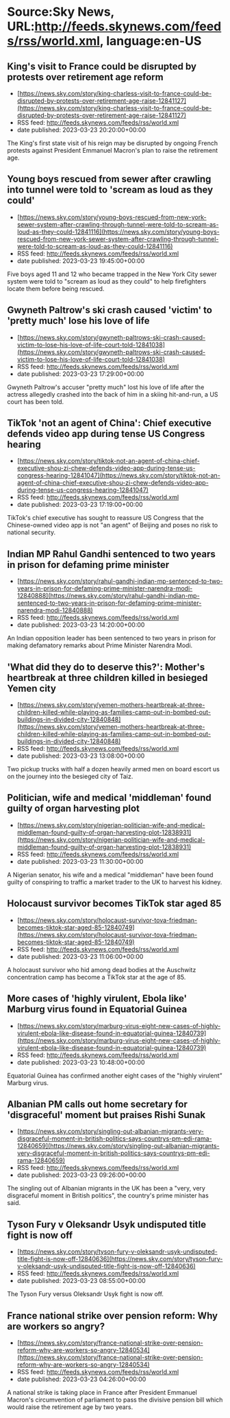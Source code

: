 # Source:Sky News, URL:http://feeds.skynews.com/feeds/rss/world.xml, language:en-US

## King's visit to France could be disrupted by protests over retirement age reform
 - [https://news.sky.com/story/king-charless-visit-to-france-could-be-disrupted-by-protests-over-retirement-age-raise-12841127](https://news.sky.com/story/king-charless-visit-to-france-could-be-disrupted-by-protests-over-retirement-age-raise-12841127)
 - RSS feed: http://feeds.skynews.com/feeds/rss/world.xml
 - date published: 2023-03-23 20:20:00+00:00

The King's first state visit of his reign may be disrupted by ongoing French protests against President Emmanuel Macron's plan to raise the retirement age.

## Young boys rescued from sewer after crawling into tunnel were told to 'scream as loud as they could'
 - [https://news.sky.com/story/young-boys-rescued-from-new-york-sewer-system-after-crawling-through-tunnel-were-told-to-scream-as-loud-as-they-could-12841116](https://news.sky.com/story/young-boys-rescued-from-new-york-sewer-system-after-crawling-through-tunnel-were-told-to-scream-as-loud-as-they-could-12841116)
 - RSS feed: http://feeds.skynews.com/feeds/rss/world.xml
 - date published: 2023-03-23 19:45:00+00:00

Five boys aged 11 and 12 who became trapped in the New York City sewer system were told to "scream as loud as they could" to help firefighters locate them before being rescued.

## Gwyneth Paltrow's ski crash caused 'victim' to 'pretty much' lose his love of life
 - [https://news.sky.com/story/gwyneth-paltrows-ski-crash-caused-victim-to-lose-his-love-of-life-court-told-12841038](https://news.sky.com/story/gwyneth-paltrows-ski-crash-caused-victim-to-lose-his-love-of-life-court-told-12841038)
 - RSS feed: http://feeds.skynews.com/feeds/rss/world.xml
 - date published: 2023-03-23 17:29:00+00:00

Gwyneth Paltrow's accuser "pretty much" lost his love of life after the actress allegedly crashed into the back of him in a skiing hit-and-run, a US court has been told.

## TikTok 'not an agent of China': Chief executive defends video app during tense US Congress hearing
 - [https://news.sky.com/story/tiktok-not-an-agent-of-china-chief-executive-shou-zi-chew-defends-video-app-during-tense-us-congress-hearing-12841047](https://news.sky.com/story/tiktok-not-an-agent-of-china-chief-executive-shou-zi-chew-defends-video-app-during-tense-us-congress-hearing-12841047)
 - RSS feed: http://feeds.skynews.com/feeds/rss/world.xml
 - date published: 2023-03-23 17:19:00+00:00

TikTok's chief executive has sought to reassure US Congress that the Chinese-owned video app is not "an agent" of Beijing and poses no risk to national security.

## Indian MP Rahul Gandhi sentenced to two years in prison for defaming prime minister
 - [https://news.sky.com/story/rahul-gandhi-indian-mp-sentenced-to-two-years-in-prison-for-defaming-prime-minister-narendra-modi-12840888](https://news.sky.com/story/rahul-gandhi-indian-mp-sentenced-to-two-years-in-prison-for-defaming-prime-minister-narendra-modi-12840888)
 - RSS feed: http://feeds.skynews.com/feeds/rss/world.xml
 - date published: 2023-03-23 14:20:00+00:00

An Indian opposition leader has been sentenced to two years in prison for making defamatory remarks about Prime Minister Narendra Modi.

## 'What did they do to deserve this?': Mother's heartbreak at three children killed in besieged Yemen city
 - [https://news.sky.com/story/yemen-mothers-heartbreak-at-three-children-killed-while-playing-as-families-camp-out-in-bombed-out-buildings-in-divided-city-12840848](https://news.sky.com/story/yemen-mothers-heartbreak-at-three-children-killed-while-playing-as-families-camp-out-in-bombed-out-buildings-in-divided-city-12840848)
 - RSS feed: http://feeds.skynews.com/feeds/rss/world.xml
 - date published: 2023-03-23 13:08:00+00:00

Two pickup trucks with half a dozen heavily armed men on board escort us on the journey into the besieged city of Taiz.

## Politician, wife and medical 'middleman' found guilty of organ harvesting plot
 - [https://news.sky.com/story/nigerian-politician-wife-and-medical-middleman-found-guilty-of-organ-harvesting-plot-12838931](https://news.sky.com/story/nigerian-politician-wife-and-medical-middleman-found-guilty-of-organ-harvesting-plot-12838931)
 - RSS feed: http://feeds.skynews.com/feeds/rss/world.xml
 - date published: 2023-03-23 11:30:00+00:00

A Nigerian senator, his wife and a medical "middleman" have been found guilty of conspiring to traffic a market trader to the UK to harvest his kidney.

## Holocaust survivor becomes TikTok star aged 85
 - [https://news.sky.com/story/holocaust-survivor-tova-friedman-becomes-tiktok-star-aged-85-12840749](https://news.sky.com/story/holocaust-survivor-tova-friedman-becomes-tiktok-star-aged-85-12840749)
 - RSS feed: http://feeds.skynews.com/feeds/rss/world.xml
 - date published: 2023-03-23 11:06:00+00:00

A holocaust survivor who hid among dead bodies at the Auschwitz concentration camp has become a TikTok star at the age of 85.

## More cases of 'highly virulent, Ebola like' Marburg virus found in Equatorial Guinea
 - [https://news.sky.com/story/marburg-virus-eight-new-cases-of-highly-virulent-ebola-like-disease-found-in-equatorial-guinea-12840739](https://news.sky.com/story/marburg-virus-eight-new-cases-of-highly-virulent-ebola-like-disease-found-in-equatorial-guinea-12840739)
 - RSS feed: http://feeds.skynews.com/feeds/rss/world.xml
 - date published: 2023-03-23 10:48:00+00:00

Equatorial Guinea has confirmed another eight cases of the "highly virulent&#8221; Marburg virus.

## Albanian PM calls out home secretary for 'disgraceful' moment but praises Rishi Sunak
 - [https://news.sky.com/story/singling-out-albanian-migrants-very-disgraceful-moment-in-british-politics-says-countrys-pm-edi-rama-12840659](https://news.sky.com/story/singling-out-albanian-migrants-very-disgraceful-moment-in-british-politics-says-countrys-pm-edi-rama-12840659)
 - RSS feed: http://feeds.skynews.com/feeds/rss/world.xml
 - date published: 2023-03-23 09:26:00+00:00

The singling out of Albanian migrants in the UK has been a "very, very disgraceful moment in British politics", the country's prime minister has said.

## Tyson Fury v Oleksandr Usyk undisputed title fight is now off
 - [https://news.sky.com/story/tyson-fury-v-oleksandr-usyk-undisputed-title-fight-is-now-off-12840636](https://news.sky.com/story/tyson-fury-v-oleksandr-usyk-undisputed-title-fight-is-now-off-12840636)
 - RSS feed: http://feeds.skynews.com/feeds/rss/world.xml
 - date published: 2023-03-23 08:55:00+00:00

The Tyson Fury versus Oleksandr Usyk fight is now off.

## France national strike over pension reform: Why are workers so angry?
 - [https://news.sky.com/story/france-national-strike-over-pension-reform-why-are-workers-so-angry-12840534](https://news.sky.com/story/france-national-strike-over-pension-reform-why-are-workers-so-angry-12840534)
 - RSS feed: http://feeds.skynews.com/feeds/rss/world.xml
 - date published: 2023-03-23 04:26:00+00:00

A national strike is taking place in France after President Emmanuel Macron's circumvention of parliament to pass the divisive pension bill which would raise the retirement age by two years.

